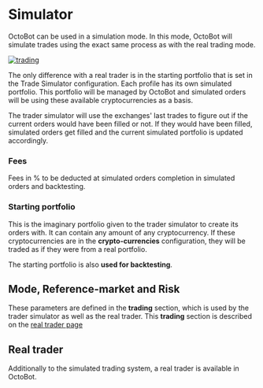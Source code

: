 Simulator
=========

OctoBot can be used in a simulation mode. In this mode, OctoBot will
simulate trades using the exact same process as with the real trading
mode.

[![trading](https://raw.githubusercontent.com/Drakkar-Software/OctoBot/assets/wiki_resources/profile_trading.png)](https://raw.githubusercontent.com/Drakkar-Software/OctoBot/assets/wiki_resources/profile_trading.png)

The only difference with a real trader is in the starting portfolio that
is set in the Trade Simulator configuration.
Each profile has its own simulated portfolio. This portfolio will be
managed by OctoBot and simulated orders will be using these available
cryptocurrencies as a basis. 

The trader simulator will use the
exchanges' last trades to figure out if the current orders would have
been filled or not. If they would have been filled, simulated orders get
filled and the current simulated portfolio is updated accordingly.

### Fees

Fees in % to be deducted at simulated orders completion in simulated orders and backtesting.

### Starting portfolio

This is the imaginary portfolio given to the trader simulator to create
its orders with. It can contain any amount of any cryptocurrency. If
these cryptocurrencies are in the **crypto-currencies** configuration,
they will be traded as if they were from a real portfolio.

The starting portfolio is also **used for backtesting**.

Mode, Reference-market and Risk
-------------------------------

These parameters are defined in the **trading** section, which is used by the trader simulator as well as the real trader. This **trading** section is described on the [real trader page](../Configuration/Profile-Configuration.md#trading)

Real trader
-----------

Additionally to the simulated trading system, a real trader is available in OctoBot.
